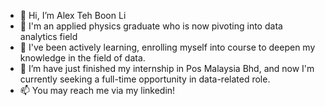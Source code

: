 - 👋 Hi, I’m Alex Teh Boon Li 
- 👀 I'm an applied physics graduate who is now pivoting into data analytics field
- 🌱 I've been actively learning, enrolling myself into course to deepen my knowledge in the field of data. 
- 💞️ I’m have just finished my internship in Pos Malaysia Bhd, and now I'm currently seeking a full-time opportunity in data-related role. 
- 📫 You may reach me via my linkedin! 

<!---
zeimhahnu/zeimhahnu is a ✨ special ✨ repository because its `README.md` (this file) appears on your GitHub profile.
You can click the Preview link to take a look at your changes.
--->
